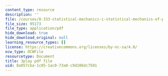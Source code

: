 ```yaml
---
content_type: resource
description: ''
file: /courses/8-333-statistical-mechanics-i-statistical-mechanics-of-particles-fall-2013/8a857cba1c051ac073a8c9d106dc7501_l2Q31eoy_rY.pdf
file_size: 95173
file_type: application/pdf
hide_download: true
hide_download_original: null
learning_resource_types: []
license: https://creativecommons.org/licenses/by-nc-sa/4.0/
ocw_type: OCWFile
resourcetype: Document
title: 3play pdf file
uid: 8a857cba-1c05-1ac0-73a8-c9d106dc7501
---
```


